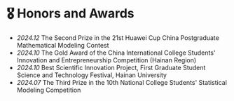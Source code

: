 # 🎖 Honors and Awards

- *2024.12* The Second Prize in the 21st Huawei Cup China Postgraduate Mathematical Modeling Contest
- *2024.10* The Gold Award of the China International College Students' Innovation and Entrepreneurship Competition (Hainan Region)
- *2024.10* Best Scientific Innovation Project, First Graduate Student Science and Technology Festival, Hainan University
- *2024.07* The Third Prize in the 10th National College Students' Statistical Modeling Competition
